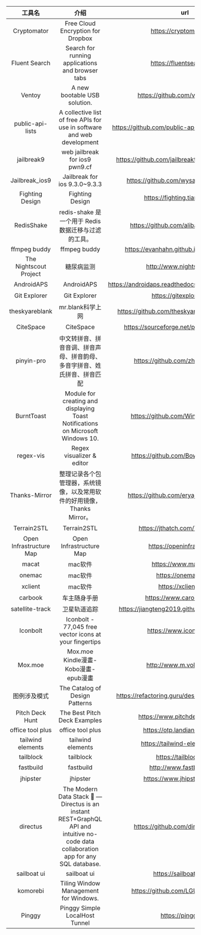 |         工具名          |                                      介绍                                       |                          url                           |           标签           |
|:-----------------------:|:-------------------------------------------------------------------------------:|:------------------------------------------------------:|:------------------------:|
|       Cryptomator       |                        Free Cloud Encryption for Dropbox                        |                https://cryptomator.org/                |          加密;           |
|      Fluent Search      |                Search for running applications and browser tabs                 |               https://fluentsearch.net/                |          搜索;           |
|         Ventoy          |                          A new bootable USB solution.                           |            https://github.com/ventoy/Ventoy            |       USB;U盘启动;       |
|    public-api-lists     |     A collective list of free APIs for use in software and web development      |  https://github.com/public-api-lists/public-api-lists  |         公共API;         |
|       jailbreak9        |                         web jailbreak for ios9 pwn9.cf                          |   https://github.com/jailbreak9/jailbreak9.github.io   |         IOS越狱;         |
|     Jailbreak_ios9      |                          Jailbreak for ios 9.3.0~9.3.3                          |        https://github.com/wysaid/Jailbreak_ios9        |         IOS越狱;         |
|     Fighting Design     |                                 Fighting Design                                 |             https://fighting.tianyuhao.cn/             |         UI设计;          |
|       RedisShake        |               redis-shake 是一个用于 Redis 数据迁移与过滤的工具。               |         https://github.com/alibaba/RedisShake          | redis;数据迁移;数据过滤; |
|      ffmpeg buddy       |                                  ffmpeg buddy                                   |        https://evanhahn.github.io/ffmpeg-buddy/        |         ffmpeg;          |
| The Nightscout Project  |                                   糖尿病监测                                    |              http://www.nightscout.info/               |       糖尿病监测;        |
|       AndroidAPS        |                                   AndroidAPS                                    | https://androidaps.readthedocs.io/en/latest/index.html |         糖尿病;          |
|      Git Explorer       |                                  Git Explorer                                   |                https://gitexplorer.com/                |       git;命令行;        |
|     theskyareblank      |                                mr.blank科学上网                                 |      https://github.com/theskyareblank/URL-Update      |        科学上网;         |
|        CiteSpace        |                                    CiteSpace                                    |      https://sourceforge.net/projects/citespace/       |        文献综述;         |
|       pinyin-pro        |    中文转拼音、拼音音调、拼音声母、拼音韵母、多音字拼音、姓氏拼音、拼音匹配     |          https://github.com/zh-lx/pinyin-pro           |        汉字拼音;         |
|       BurntToast        | Module for creating and displaying Toast Notifications on Microsoft Windows 10. |          https://github.com/Windos/BurntToast          |          toast;          |
|        regex-vis        |                            Regex visualizer & editor                            |          https://github.com/Bowen7/regex-vis           |    可视化;正则表达式;    |
|      Thanks-Mirror      |     整理记录各个包管理器，系统镜像，以及常用软件的好用镜像，Thanks Mirror。     |        https://github.com/eryajf/Thanks-Mirror         |        仓库镜像;         |
|       Terrain2STL       |                                   Terrain2STL                                   |            https://jthatch.com/Terrain2STL/            |        地图模型;         |
| Open Infrastructure Map |                             Open Infrastructure Map                             |               https://openinframap.org/                |          地图;           |
|          macat          |                                     mac软件                                     |                 https://www.macat.vip/                 |        mac;软件;         |
|         onemac          |                                     mac软件                                     |                  https://onemac.app/                   |        mac;软件;         |
|         xclient         |                                     mac软件                                     |                 https://xclient.info/                  |        mac;软件;         |
|         carbook         |                                  车主随身手册                                   |               https://www.carobook.com/                |          汽车;           |
|     satellite-track     |                                  卫星轨道追踪                                   |    https://jiangteng2019.github.io/satellite-track/    |          卫星;           |
|        Iconbolt         |             Iconbolt - 77,045 free vector icons at your fingertips              |               https://www.iconbolt.com/                |          图标;           |
|         Mox.moe         |                      Mox.moe Kindle漫畫-Kobo漫畫-epub漫畫                       |                http://www.m.volmoe.com/                |       漫画; 资源;        |
|      图例涉及模式       |                         The Catalog of Design Patterns                          |    https://refactoring.guru/design-patterns/catalog    |        设计模式;         |
|     Pitch Deck Hunt     |                          The Best Pitch Deck Examples                           |             https://www.pitchdeckhunt.com/             |         商业PPT;         |
|    office tool plus     |                                office tool plus                                 |             https://otp.landian.vip/zh-cn/             |         office;          |
|    tailwind elements    |                                tailwind elements                                |             https://tailwind-elements.com/             |        tailwind;         |
|        tailblock        |                                    tailblock                                    |                 https://tailblocks.cc/                 |        tailwind;         |
|        fastbuild        |                                    fastbuild                                    |               http://www.fastbuild.run/                |      spring脚手架;       |
|        jhipster         |                                    jhipster                                     |             https://www.jhipster.tech/cn/              |      spring脚手架;       | 
|        directus         |                                    The Modern Data Stack 🐰 — Directus is an instant REST+GraphQL API and intuitive no-code data collaboration app for any SQL database.                                     |             https://github.com/directus/directus              |      数据库;restful;graphql;       | 
|        sailboat ui         |                                    sailboat ui                                    |             https://sailboatui.com/              |      tailwind;       |
|        komorebi         |                                    Tiling Window Management for Windows.                                    |             https://github.com/LGUG2Z/komorebi              |      平铺窗口管理器;windows;       |
|        Pinggy         |                                    Pinggy Simple LocalHost Tunnel                                   |             https://pinggy.io/              |      内网穿透;       |